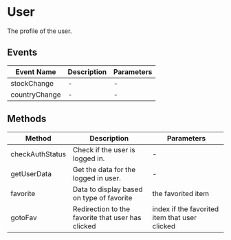 # User

The profile of the user.

## Events

<!-- @vuese:User:events:start -->
|Event Name|Description|Parameters|
|---|---|---|
|stockChange|-|-|
|countryChange|-|-|

<!-- @vuese:User:events:end -->


## Methods

<!-- @vuese:User:methods:start -->
|Method|Description|Parameters|
|---|---|---|
|checkAuthStatus|Check if the user is logged in.|-|
|getUserData|Get the data for the logged in user.|-|
|favorite|Data to display based on type of favorite|the favorited item|
|gotoFav|Redirection to the favorite that user has clicked|index if the favorited item that user clicked|

<!-- @vuese:User:methods:end -->


